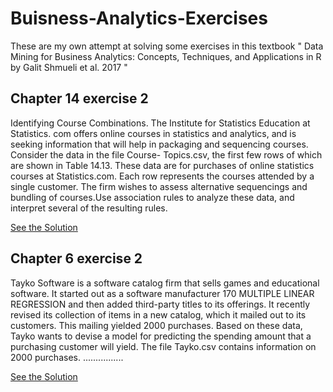 # Buisness-Analytics-Exercises
These are my own attempt at solving some exercises in this textbook " Data Mining for Business Analytics: Concepts, Techniques, and Applications in R by Galit Shmueli et al. 2017 "

Chapter 14 exercise 2
--------------------
Identifying Course Combinations. The Institute for Statistics Education at Statistics.
com offers online courses in statistics and analytics, and is seeking information that
will help in packaging and sequencing courses. Consider the data in the file Course-
Topics.csv, the first few rows of which are shown in Table 14.13. These data are for
purchases of online statistics courses at Statistics.com. Each row represents the courses
attended by a single customer. The firm wishes to assess alternative sequencings and
bundling of courses.Use association rules to analyze these data, and interpret several
of the resulting rules.

[See the Solution](https://github.com/ibkAfolabi/Buisness-Analytics-Exercises/blob/main/132Protocol.R)

Chapter 6 exercise 2
--------------------
Tayko Software is a software catalog firm
that sells games and educational software. It started out as a software manufacturer
170 MULTIPLE LINEAR REGRESSION
and then added third-party titles to its offerings. It recently revised its collection of
items in a new catalog, which it mailed out to its customers. This mailing yielded
2000 purchases. Based on these data, Tayko wants to devise a model for predicting
the spending amount that a purchasing customer will yield. The file Tayko.csv contains
information on 2000 purchases. ................

[See the Solution](https://github.com/ibkAfolabi/Buisness-Analytics-Exercises/blob/main/62.R)
